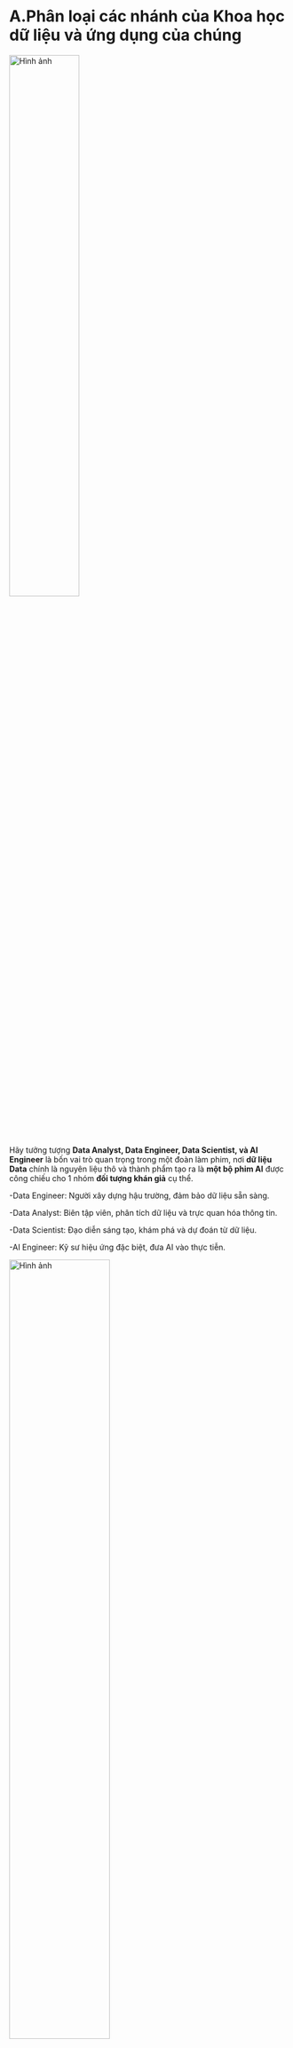 # A.Phân loại các nhánh của Khoa học dữ liệu và ứng dụng của chúng

<img src="https://positivethinking.tech/wp-content/uploads/2023/06/data_science_venn_diagram.png" alt="Hình ảnh" width="50%" />

Hãy tưởng tượng **Data Analyst, Data Engineer, Data Scientist, và AI Engineer** là bốn vai trò quan trọng trong một đoàn làm phim, nơi **dữ liệu Data** chính là nguyên liệu thô và thành phẩm tạo ra là **một bộ phim AI** được công chiếu cho 1 nhóm **đối tượng khán giả** cụ thể.

-Data Engineer: Người xây dựng hậu trường, đảm bảo dữ liệu sẵn sàng.

-Data Analyst: Biên tập viên, phân tích dữ liệu và trực quan hóa thông tin.

-Data Scientist: Đạo diễn sáng tạo, khám phá và dự đoán từ dữ liệu.

-AI Engineer: Kỹ sư hiệu ứng đặc biệt, đưa AI vào thực tiễn.

<img src="https://scontent.fhan5-3.fna.fbcdn.net/v/t39.30808-6/477572667_606230428863886_4164337875086250564_n.jpg?_nc_cat=106&ccb=1-7&_nc_sid=aa7b47&_nc_eui2=AeEHvr5lOjGrXhZ8m9tUd2v-a71UyxOL4TNrvVTLE4vhM3VgAQmJ_hwpzVgcpndLbkw&_nc_ohc=M0VSzYv-dPQQ7kNvgHO3-sy&_nc_oc=AdiJKIj9vIl68q5dJJP_AjgFK3S_yt4Z4JFDAd75J_I-VUYOCoGh7H8sYbBt8nLhGvs&_nc_zt=23&_nc_ht=scontent.fhan5-3.fna&_nc_gid=AJZmqc0PiJ3pEnmHoc9P5BV&oh=00_AYBAhPFN2VhTNcKWxgMqD1vathGqmuZi0L6WNGCdAKSX3w&oe=67BB7902" alt="Hình ảnh" width="60%" />

**1. Data Engineer - người thiết kế hậu trường, sân khấu**
* Nhiệm vụ: thiết lập kho dữ liệu để các nhóm khác có thể dễ dàng truy cập và sử dụng.
* Vai trò: Xây dựng hệ thống lưu trữ dữ liệu, thiết lập cơ sở hạ tầng, đảm bảo dữ liệu được thu thập, làm sạch và sẵn sàng để sử dụng.
* Điểm mạnh: Thành thạo các công cụ lưu trữ dữ liệu lớn (SQL, Hadoop, Spark) và xử lý Pipeline dữ liệu.

**2. Data Analyst - biên tập viên, người dẫn truyện**
* Nhiệm vụ: Phân tích, chọn lọc và trình bày những cảnh quay quan trọng để tạo nên một câu chuyện mạch lạc.
* Vai trò: Phân tích dữ liệu, tạo bảng biểu, báo cáo và trực quan hóa thông tin để giúp doanh nghiệp đưa ra quyết định. Ví dụ như tạo báo cáo doanh thu từ dữ liệu khách hàng để giúp công ty tối ưu chiến lược kinh doanh.
* Điểm mạnh: Thành thạo SQL, Excel, Tableau, Power BI và có tư duy phân tích mạnh mẽ.

**3. Data Scientist - đạo diễn của bộ phim**
* Nhiệm vụ: người tìm kiếm những góc quay độc đáo và khám phá những cách kể chuyện sáng tạo.
* Vai trò: Sử dụng thống kê, machine learning và mô hình hóa dữ liệu để khám phá các mẫu ẩn và dự đoán xu hướng. Ví dụ: xây dựng mô hình dự đoán nhu cầu sản phẩm dựa trên dữ liệu lịch sử.
* Điểm mạnh: Thành thạo Python, R, machine learning, deep learning và thống kê.

**4. AI Engineer - kỹ sư hiệu ứng đặc biệt (VFX)**
* Nhiệm vụ: người biến những ý tưởng của đạo diễn thành những cảnh quay hoành tráng và sống động.
* Vai trò: Chuyển đổi các mô hình AI từ Data Scientist thành ứng dụng thực tế, tối ưu hóa và triển khai chúng vào sản phẩm. Ví dụ: triển khai chatbot AI trên website để tự động trả lời câu hỏi của khách hàng.
* Điểm mạnh: Thành thạo TensorFlow, PyTorch, MLOps, API, và kỹ thuật triển khai AI vào hệ thống thực tế.

# B.Phân loại các nhánh của AI và ứng dụng của chúng

![GenAI Universe](https://www.lucid-analytics.ai/wp-content/uploads/2024/07/AI-2.png)

**1. Trí tuệ nhân tạo (Artificial Intelligence) tổng quát**
* Lập kế hoạch và lập lịch trình (Planning and Scheduling)
* Xử lý ngôn ngữ tự nhiên NLP (Natural Language Processing)
* Nhận diện giọng nói (Speech Recognition)
* Nhận diện tri thức (Knowledge Representation)
* Hệ thống chuyên gia (Expert Systems)
* Thị giác máy tính (Computer Vision)
* Tác nhân nhân tạo (Robotics & AI Agent)
* Lý luận tự động (Automated Reasoning)
* Logic mập mờ (Fuzzy Logic)
* Đạo đức AI (AI Ethics)
* Điện toán nhận thức (Cognitive Computing)

**2. Học máy (Machine Learning)**
* Giảm chiều dữ liệu (Dimensionality Reduction)
* Học không giám sát (Unsupervised Learning)
* Cây quyết định (Decision Trees)
* Học bán giám sát (Semi-Supervised Learning)
* Máy vector hỗ trợ (Support Vector Machines)
* Học tăng cường (Reinforcement Learning)
* Học máy tổ hợp (Ensemble Learning)
* Phân loại (Classification)
* Hồi quy (Regression)
* Phân cụm (Clustering). Ví dụ: [Bài toán phân cụm khách hàng](https://www.youtube.com/watch?v=t9L8tfqMlmg)
* Kỹ thuật tính năng (Feature Engineering)

**3. Mạng nơ-ron (Neural Networks)**
* Mạng nhận thức (Perception)
* Mạng nơ-ron tích chập (Convolutional Neural Networks - CNNs)
* Mạng nơ-ron truyền thẳng nhiều lớp (Multi-Layer Perceptron - MLP)
* Truyền ngược (Backpropagation)
* Bộ nhớ dài ngắn hạn (Long Short-Term Memory - LSTM)
* Các hàm kích hoạt (Activation Functions)

**4. Học sâu (Deep Learning)**
* Mạng đối kháng tạo sinh (Generative Adversarial Networks - GANs)
* Mạng nơ-ron sâu (Deep Neural Networks - DNNs)
* Mạng nơ-ron tích chập sâu (Deep Convolutional Neural Networks - CNNs)
* Học tăng cường sâu (Deep Reinforcement Learning)
* Mạng capsule (Capsule Networks)
* Học chuyển giao (Transfer Learning)
* Bỏ nút (Dropout)
* Mạng nơ-ron hồi quy (Recurrent Neural Networks - RNNs)
* Bản đồ tự tổ chức (Self-Organizing Maps - SOMs)
* Mạng niềm tin sâu (Deep Belief Networks - DBNs)

**5. AI tạo sinh (Generative AI)**
* Mô hình ngôn ngữ (Language Modeling)
* Học chuyển giao (Transfer Learning)
* Kiến trúc Transformer (Transformer Architecture)
* Cơ chế tự chú ý (Self-attention Mechanism)
* Hiểu ngôn ngữ tự nhiên (Natural Language Understanding)
* Tổng hợp (Summarization)
* Hệ thống đối thoại (Dialogue Systems)
* 📝 Tạo sinh văn bản (Text Generation): phân loại văn bản, trích xuất thông tin, trả lời câu hỏi, tóm tắt, dịch thuật theo ngôn ngữ tự nhiên.
* 🗣️ Tạo sinh âm thanh (Audio Gen): nhận dạng giọng nói, phân loại âm thanh, tạo sinh và chỉnh sửa âm thanh, âm nhạc.
* 🖼️ Tạo sinh hình ảnh (Image Gen): phân loại hình ảnh, nhận diện đối tượng, phân đoạn, tạo sinh và chỉnh sửa hình ảnh, video.

---

## 5.0.Tổng quan

* Xem trending các repo:

Truy cập https://trendshift.io/ để cập nhật các [Repo](https://github.com/liweiyi88/trendshift-backend/tree/main) và Devs trên top GitHub.

![Hình ảnh](https://d4.alternativeto.net/FY2OqJRvcg0ASlPaj6W-4QZIvyhwQaytBIzocTzONbA/rs:fit:2400:2400:0/g:ce:0:0/YWJzOi8vZGlzdC9zL3RyZW5kc2hpZnQtaW9fNjU4NzA5X2Z1bGwucG5n.jpg)

* Xem [Market Place](https://github.com/marketplace) - các ứng dụng mở rộng trên GitHub như ChatGPT, 

## 5.1.Nhóm các mô hình ngôn ngữ lớn LLM & tạo sinh văn bản

![Hình ảnh động](https://github.com/Hannibal046/Awesome-LLM/raw/main/resources/image8.gif)

Video giới thiệu về LLM:
![[Video giới thiệu](https://www.youtube.com/watch?v=feRlFMYnJcw&ab_channel=VIETECH)](https://i.ytimg.com/vi/feRlFMYnJcw/maxresdefault.jpg)

|Tên mô hình|Link nguồn|Tóm tắt|
|---|---|---|
|Awesome-LLM|[Tổng hợp LLM](https://github.com/Hannibal046/Awesome-LLM)|Danh sách các bài báo chọn lọc về các mô hình ngôn ngữ lớn như ChatGPT, DeepSeek, Qwen2.5-Max... cùng framework huấn luyện, các công cụ triển khai LLM, các khóa học, check-points và API|
|||**Các mô hình tiếng Anh**|
|![Logo OpenAI](https://avatars.githubusercontent.com/u/14957082?s=48&v=4) OpenAI|[GitHub](https://github.com/openai/openai-python)|Hiện chưa công khai mã nguồn, kết nối thông qua OpenAI API ([pypi.org/project/openai](https://pypi.org/project/openai/)) và [ChatGPT-2](https://github.com/openai/gpt-2)|
|Mistral 7B|[Mistral AI](https://mistral.ai/news/announcing-mistral-7b/)|Tinh chỉnh mô hình Mistral-7B trên [GPU 3090s, A100s, H100s](https://github.com/abacaj/fine-tune-mistral)|
|Claude 3.5 Sonet|[Anthropic](https://www.anthropic.com/)|Hiện chưa công khai mã nguồn|
|Gemini|[Google](https://gemini.google.com/)|Hiện chưa công khai mã nguồn|
|Grok|[X.com](https://x.ai/)|Mới chỉ công khai [Grok-1](https://github.com/xai-org/grok-1)|
|Perplexity|[Perplexity.Ai](https://www.perplexity.ai/)|Hiện đã có thể sử dụng DeepSeek R1 trên bản Cloud|
|OLMo|[OLMo](https://github.com/allenai/OLMo)|Modeling, training, eval, and inference code for OLMo|
|GPT-Neo|[GitHub](https://github.com/EleutherAI/gpt-neo)|Mô hình LLM mở, tương đương GPT-3, do EleutherAI phát triển.|
|BERT|[GitHub](https://github.com/google-research/bert)|Mô hình NLP từ Google, hỗ trợ các tác vụ xử lý ngôn ngữ tự nhiên.|
|LLaMA 3.1|[GitHub](https://github.com/facebookresearch/llama)|Mô hình LLM từ Meta AI, với nhiều phiên bản từ [7B](https://github.com/meta-llama/llama3) đến 65B.|
|||**Các mô hình tiếng Trung**|
|![Logo DeepSeek](https://avatars.githubusercontent.com/u/148330874?s=48&v=4) DeepSeek| [GitHub](https://github.com/deepseek-ai/DeepSeek-R1)|Mã nguồn mở bản [R1](https://github.com/deepseek-ai/DeepSeek-R1) và [V3](https://github.com/deepseek-ai/DeepSeek-V3)|
|DeepSeek-Zero|[GitHub](https://github.com/Jiayi-Pan/TinyZero)|DeepSeek Tiny Zero - mô hình ngôn ngữ nhỏ chưng cất lại từ DeepSeek|
|Qwen-2.5|[Qwen-2.5](https://github.com/QwenLM/Qwen2.5)|LLMs của Alibaba gồm có mô hình [2.5](https://github.com/QwenLM/Qwen2.5) và [VL](https://github.com/QwenLM/Qwen)|
|GLM-4|[GLM-4](https://github.com/THUDM/GLM-4)|GLM-4 series of Zhipu AI: Open Multilingual Multimodal Chat LMs 开源多语言多模态对话模型|
|Kimi|[Kimi](https://github.com/MoonshotAI/Kimi-k1.5)|LLMs của Moonshot AI có [API](https://github.com/LLM-Red-Team/kimi-free-api)|
|Yi|[Yi-1.5-34B](https://github.com/01-ai/Yi)|Top 7 large language models open-source trained from scratch by 01.ai|
|Ktransformers|[Ktransformers](https://github.com/kvcache-ai/ktransformers)|Cho phép các mô hình LLM như DeepSeek-R1 hoạt động hiệu quả ngay trên máy tính cá nhân hoặc máy trạm|
|Ernie|Baidu||
|Doubao|ByteDance||
|XGPT AI|ThreatBook||
|||**Các mô hình tiếng Việt**|
|PhoGPT|[VinAI](https://github.com/VinAIResearch/PhoGPT)|Mô hình ngôn ngữ lớn tiếng Việt với 3,7 tỷ tham số, được huấn luyện trên 102 tỷ token tiếng Việt.|
|ViGPT|[VinBigdata](https://github.com/phamvanhoang9/vigpt_chatbot)|Mô hình ngôn ngữ lớn tiếng Việt của VinBigdata, sở hữu hơn 600GB dữ liệu tiếng Việt từ nhiều lĩnh vực như pháp luật, lịch sử, văn hóa.|
|LlaMa-Zero|[GitHub](https://github.com/ggerganov/llama.cpp)|Mô hình LLM được chưng cất, nhỏ gọn hơn và [bản Việt hóa](https://github.com/pham-tuan-binh/llama.zero) có thể chạy trên USB (xem video [hướng dẫn](https://www.youtube.com/watch?v=SM-fFsE9EDU&ab_channel=BuildWithBinh)).|
|Zalo AI LLM|[Zalo.AI](https://zalo.ai/)|Mô hình ngôn ngữ lớn tiếng Việt do Zalo AI phát triển, dựa trên kiến trúc Transformer|
|Sailor2|[GitHub](https://github.com/sail-sg/sailor2)|Mô hình AI hỗ trợ các ngôn ngữ Đông Nam Á, bao gồm tiếng Việt.|
|Vietcuna|[GitHub](https://github.com/vilm-ai)|Mô hình ngôn ngữ dành riêng cho tiếng Việt, từ nhóm VILM-AI.|
|Sailor-1.8B-Chat|[Hugging Face](https://huggingface.co/sail/Sailor-1.8B-Chat)|Mô hình tối ưu hóa cho giao tiếp ngôn ngữ Đông Nam Á.|
|Vietnamese-LLMs|[GitHub](https://github.com/VietnamAIHub/Vietnamese_LLMs)|Dự án xây dựng bộ dữ liệu Vietnamese instruction và thực hiện Supervised instruction fine-tuning trên các Open-source mô hình ngôn ngữ Bloom, OpenLLaMA, GPT-J, MPT, Pythia và nhiều mô hình khác.|
|VinaLLaMA|[ArXiv](https://arxiv.org/abs/2312.11011)|Mô hình ngôn ngữ lớn tiếng Việt dựa trên LLaMA-2, được huấn luyện thêm trên 800 tỷ token.|
|LaVy|[ArXiv](https://arxiv.org/abs/2404.07922)|Mô hình ngôn ngữ lớn đa phương thức tiếng Việt, kết hợp giữa văn bản và hình ảnh.|

---

## 5.2.Nhóm các mô hình tạo sinh hình ảnh và video
|Tên mô hình|Link nguồn|Tóm tắt|
|---|---|---|
|[Stable Diffusion](https://github.com/CompVis/stable-diffusion)|[GitHub-WebUI](https://github.com/cubiq/ComfyUI_IPAdapter_plus)|Ứng dụng tạo hình ảnh có 2 dạng: [Web-UI](https://github.com/AUTOMATIC1111/stable-diffusion-webui) và [Back-end](https://github.com/comfyanonymous/ComfyUI)|
|ComfyUI|[ComfyUI-GitHub-fork](https://github.com/ltdrdata/ComfyUI-extension-tutorials/tree/Main)|Hướng dẫn ComfyUI cơ bản|
|Allegro|[Allegro](https://github.com/rhymes-ai/Allegro)|Mô hình chuyển văn bản thành video, có thể tạo ra các video chất lượng cao lên đến 6 giây ở tốc độ 15 FPS và độ phân giải 720p|
|GFPGAN|[GFPGAN](https://github.com/TencentARC/GFPGAN)|Mục tiêu phát triển các thuật toán thực tế để phục hồi khuôn mặt trong thế giới hiện tại.|
|SUPUR|[SUPUR](https://github.com/Fanghua-Yu/SUPIR)|Ứng dụng phục hồi ảnh mờ.|
|HeyGen|[HeyGen AI](https://www.heygen.com/)|Công cụ AI dịch video, hỗ trợ đa ngôn ngữ.|
|CogVideo|[CogVideo](https://github.com/THUDM/CogVideo)|text and image to video generation, có thể chạy local hoặc [web](https://gokuai.org/)|
|Persona|[Persona AI](https://persona.com/)|Trình tạo AI chatbot và nhân vật ảo.|
|Midjourney|[Midjourney](https://www.midjourney.com/)|AI tạo hình ảnh nghệ thuật từ văn bản.|
|Shortcut|[Shortcut](https://github.com/mltframework/shotcut)|A free, open source, cross-platform video editor.|
|Darktable|[Darktable](https://github.com/darktable-org/darktable)|An open source photography workflow application and raw developer.|

---

## 5.3.Nhóm các mô hình tạo sinh âm thanh và âm nhạc
|Tên mô hình|Link nguồn|Tóm tắt|
|---|---|---|
|Mango RVC|[Mango-RVC-fork](https://github.com/Mangio621/Mangio-RVC-Fork)|Một nhánh thử nghiệm của kho lưu trữ Retrieval-based-Voice-Conversion-WebUI|
|Applio RVC|[Applio-RVC-fork](https://github.com/SayanoAI/Applio-RVC-Fork)|Tạo sinh, nhân bản và TTS, được fork từ [bản gốc](https://github.com/IAHispano/Applio)|
|[F5-TTS](https://github.com/SWivid/F5-TTS)|https://github.com/SWivid/F5-TTS|[Official code](https://arxiv.org/abs/2410.06885) for "F5-TTS: A Fairytaler that Fakes Fluent and Faithful Speech with Flow Matching".|
|Delphi|Delphi AI|AI tạo văn bản và giọng nói, giúp cá nhân hóa nội dung.|
|ElevenLabs|[ElevenLabs.io](https://elevenlabs.io/)|AI tạo giọng nói chân thực.|
|Suno|[Suno AI](https://suno.com/)|AI tạo nhạc tự động.|
|Riffusion|Riffusion|AI tạo nhạc miễn phí|
|Mozilla TTS|[Mozilla TTS](https://github.com/mozilla/TTS)|Deep learning for Text to Speech|
|Magenta|[Magenta](https://github.com/magenta/magenta)|Music and Art Generation with Machine Intelligence.|

---

![Hình ảnh bìa](https://briansolis.com/wp-content/uploads/2023/12/53404929226_98b2a28e3d_k-1024x916.jpg)

## 2.1.Nhóm các mô hình Machine Learning
|Tên mô hình|Link nguồn|Tóm tắt|
|---|---|---|
|[Best ML](https://github.com/ml-tooling/best-of-ml-python)|https://github.com/ml-tooling/best-of-ml-python|Tổng hợp các thư viện Python cho ML|
|HuggingFace Transformers|[HuggingFace Transformers](https://github.com/huggingface/transformers)|Tổng hợp các công nghệ học máy tiên tiến dành cho Pytorch, TensorFlow và JAX.|
|Pinokio|[Pinokio](https://github.com/pinokiocomputer/pinokio)|Nền tảng AI Browser với hơn 100 dự án AI uy tín.|

---

## 1.1.Nhóm các mô hình Thị giác máy tính và OCR
|Tên mô hình|Link nguồn|Tóm tắt|
|---|---|---|
|[Ultralytics](https://github.com/ultralytics/ultralytics?tab=readme-ov-file) YOLO11|https://github.com/ultralytics/ultralytics?tab=readme-ov-file|Ứng dụng AI để phát hiện và theo dõi đối tượng, phân đoạn trường hợp, phân loại hình ảnh và ước tính tư thế|
|[Roboflow](https://roboflow.com/)|https://roboflow.com/|Quản lý các workflow tự động về nhận diện hình ảnh|
|[Pyresearch](https://github.com/pyresearch/notebooks?tab=readme-ov-file)|https://github.com/pyresearch/notebooks?tab=readme-ov-file|Dự án Pyresearch|
|[TesseractOCR](https://github.com/tesseract-ocr/tesseract)|https://tesseract-ocr.github.io/|[Tesseract](https://github.com/naptha/tesseract.js) hỗ trợ unicode (UTF-8) và có thể nhận dạng hơn 100 ngôn ngữ và hỗ trợ nhiều định dạng hình ảnh bao gồm PNG, JPEG và TIFF.|
|[VietOCR-Pbcquoc](https://github.com/pbcquoc/vietocr)|https://github.com/pbcquoc/vietocr|[DORI](https://dorify.net/vi) là end-to-end OCR platform, hỗ trợ các bạn đánh nhãn, huấn luyện, deploy mô hình dễ dàng.|
|[EasyOCR](https://github.com/JaidedAI/EasyOCR)|https://github.com/JaidedAI/EasyOCR|[JaideAI](https://www.jaided.ai/) OCR with 80+ supported languages and all popular writing scripts including Latin, Chinese, Arabic, Devanagari, Cyrillic and etc.|
|[PaddleOCR](https://github.com/PaddlePaddle/PaddleOCR)|https://github.com/PaddlePaddle/PaddleOCR|Awesome multilingual OCR toolkits based on PaddlePaddle (practical ultra lightweight OCR system, support 80+ languages recognition.|
|[TrOCR](https://huggingface.co/docs/transformers/en/model_doc/trocr)|https://huggingface.co/docs/transformers/en/model_doc/trocr|The TrOCR model was proposed in TrOCR: Transformer-based Optical Character Recognition with Pre-trained Models.|
|[VietOCR-Flash2](https://huggingface.co/datasets/5CD-AI/Viet-OCR-VQA-flash2)|https://huggingface.co/datasets/5CD-AI/Viet-OCR-VQA-flash2|[Vintern-1B:](https://arxiv.org/abs/2408.12480) An Efficient Multimodal Large Language Model for Vietnamese.|
|[Vi-OCR_VQA](https://huggingface.co/datasets/LR-AI-Labs/vi-OCR_VQA)|https://huggingface.co/datasets/LR-AI-Labs/vi-OCR_VQA|Dataset 33.000 dòng data từ ảnh bìa sách của các NXB ở Việt Nam|
|[OlmOCR](https://github.com/allenai/olmocr)|https://github.com/allenai/olmocr|Toolkit for linearizing PDFs for LLM datasets/training|
|[ShareX](https://github.com/ShareX/ShareX)|https://github.com/ShareX/ShareX|ShareX is a free and open source program that lets you capture or record any area of your screen|
|[Umi-OCR](https://github.com/hiroi-sora/Umi-OCR)|https://github.com/hiroi-sora/Umi-OCR|OCR software, free and offline. 开源、免费的离线OCR软件。支持截屏/批量导入图片，PDF文档识别，排除水印/页眉页脚，扫描/生成二维码。内置多国语言库。|
|[MinerU](https://github.com/opendatalab/MinerU)|https://github.com/opendatalab/MinerU|A high-quality tool for convert PDF to Markdown and JSON.一站式开源高质量数据提取工具，将PDF转换成Markdown和JSON格式。|
|[OCRmyPDF](https://github.com/ocrmypdf/OCRmyPDF)|https://github.com/ocrmypdf/OCRmyPDF|OCRmyPDF adds an OCR text layer to scanned PDF files, allowing them to be searched|
|[LaTeX-OCR](https://github.com/lukas-blecher/LaTeX-OCR)|https://github.com/lukas-blecher/LaTeX-OCR|pix2tex: Using a ViT to convert images of equations into LaTeX code (nhận diện công thức toán học).|
|CohereForAI/[aya-vision-8b](https://huggingface.co/CohereForAI/aya-vision-8b) |https://huggingface.co/CohereForAI/aya-vision-8b|C4AI Aya Vision 8B is an open weights research release of an 8-billion parameter model with advanced capabilities optimized for a variety of vision-language use cases, including OCR, captioning, visual reasoning, summarization, question answering, code...|

---

## 1.2.Nhóm các mô hình tác tử nhân tạo (AI Agent) & Robotics tự động hóa
|Tên mô hình|Link nguồn|Tóm tắt|
|---|---|---|
|![Logo N8N](https://avatars.githubusercontent.com/u/45487711?s=48&v=4) [N8N](https://github.com/n8n-io/n8n)|https://github.com/n8n-io/n8n|Tự động hóa (Automate workflow) quy trình làm việc kết hợp hơn 400 node tác vụ, self-host hoặc cloud|
|Dify|[Dify](https://github.com/langgenius/dify)|Thiết lập quy trình làm việc AI, đường ống RAG để tăng khả năng của tác nhân, quản lý mô hình và tăng tính giám sát.|
|RASA|[Rasa](https://github.com/RasaHQ/rasa)|Thiết lập Chatbot open-source trên Fb messenger, Telegram...|
|Botpress|[Botpress](https://github.com/botpress/botpress)|The open-source hub to build & deploy GPT/LLM Agents|
|
|Groq-deep-researcher|[Groq](https://github.com/thanh-abaii/groq-deep-researcher?fbclid=IwY2xjawIOSBFleHRuA2FlbQIxMAABHRq82yH9DVFbylCEzm1VFFh8h9OIfUK6DlxbxQA1jArghDYEfZ49vh3LHw_aem_wGKW2VGZByj7K8GAJf4xqw)|Trợ lý nghiên cứu web hoàn toàn tự động, sử dụng bất kỳ mô hình LLM nào được cung cấp bởi Groq.|
|Perplexica|[GitHub](https://github.com/ItzCrazyKns/Perplexica)|Perplexica là một công cụ tìm kiếm deep research, giải pháp thay thế nguồn mở cho Perplexity|
|Adobe PDF Chat|[Adobe PDF Chat](https://www.adobe.com/)|Công cụ AI hỗ trợ đọc và phân tích tài liệu PDF.|
|Gamma|[Gamma](https://gamma.app/)|AI tạo slide thuyết trình tự động.|
|WisprFlow|[Wispr AI](https://wispr.ai/)|Công cụ AI hỗ trợ nhập văn bản bằng giọng nói.|
|NotebookLM|[NotebookLM](https://notebooklm.google/)|Trợ lý ghi chú AI từ Google.|
|CrewAI|[CrewAI](https://github.com/crewAIInc/crewAI)|Framework for orchestrating role-playing, autonomous AI agents.|
|localGPT|[localGPT](https://github.com/PromtEngineer/localGPT)|Chat with your documents on your local device using GPT models. No data leaves your device and 100% private.|
|[OpenManus](https://github.com/mannaandpoem/OpenManus)|https://github.com/mannaandpoem/OpenManus|Manus is coming open, manus guide [tại đây](https://github.com/hodorwang/manus-guide)|
|[Goose 1](https://huggingface.co/BlinkDL/rwkv7-g1)|https://github.com/BlinkDL/RWKV-LM|[Goose 1](https://github.com/block/goose)'s an open source, extensible AI agent that goes beyond code suggestions - install, execute, edit, and test with any LLM|

---

## 1.3.Nhóm các mô hình hỗ trợ viết code
|Tên mô hình|Link nguồn|Tóm tắt|
|---|---|---|
|Cursor|[Cursor.sh](https://www.cursor.sh/)|Trình soạn thảo AI hỗ trợ lập trình, thay thế Visual Studio Code.|
|Windsurf|[Windsurf](https://windsurf.ai/)|Trợ lý lập trình AI hỗ trợ viết và tối ưu mã.|
|Copilot|[GitHub Copilot](https://github.com/features/copilot)|AI lập trình viên từ GitHub, hỗ trợ code tự động.|

---

## 6.1.Nhóm các mô hình khác
|Tên mô hình|Link nguồn|Tóm tắt|
|---|---|---|
|Đào coin|[Rainbow Miner](https://github.com/RainbowMiner/RainbowMiner)|Khai thác GPU với chức năng chuyển đổi lợi nhuận thông minh giữa các nhóm khai thác, thuật toán, thợ đào, sử dụng mọi tổ hợp thiết bị có thể (NVIDIA, AMD, CPU).|
|Đào coin|[MultiPoolMiner](https://github.com/MultiPoolMiner/MultiPoolMiner)|Giám sát các nhóm khai thác tiền điện tử theo thời gian thực để tìm ra nhóm có lợi nhuận cao nhất cho máy của bạn. Kiểm soát bất kỳ thợ đào nào có sẵn thông qua dòng lệnh.|
|[Ghi chú Notes](https://github.com/siyuan-note/siyuan)|[Siyuan](https://b3log.org/siyuan)|A privacy-first, self-hosted, fully open source personal knowledge management software, written in typescript and golang.|
|[Public APIs](https://github.com/public-apis/public-apis)|https://github.com/public-apis/public-apis|A collective list of free APIs|
|[Build your own X](https://github.com/codecrafters-io/build-your-own-x)|https://github.com/codecrafters-io/build-your-own-x|Master programming by recreating your favorite technologies from scratch.|
|[LMStudio](https://github.com/lmstudio-ai/lms)|https://github.com/lmstudio-ai/lms|LMStudio đã cho phép lập trình viên sắp tới có thể chỉnh sửa, thiết lập APIs để kết nối các ứng dụng khác.|
|[Jina-Deep Research](https://github.com/jina-ai/node-DeepResearch)|https://github.com/jina-ai/node-DeepResearch|[Jina](https://lmstudio.ai/blog/introducing-lmstudio-sdk?fbclid=IwY2xjawI7I5dleHRuA2FlbQIxMQABHdKtBu62_DrUNJaE_IpmzwIMDMyu0sltHs6_Cx3Ns851s0R0oxAHnVRCVA_aem_UPd3vlYMoX1MJfa3T14SNw) keep searching, reading webpages, reasoning until it finds the answer (or exceeding the token budget).|
